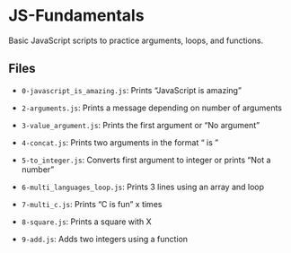 


# JS-Fundamentals

Basic JavaScript scripts to practice arguments, loops, and functions.

## Files

- `0-javascript_is_amazing.js`: Prints “JavaScript is amazing”

- `2-arguments.js`: Prints a message depending on number of arguments

- `3-value_argument.js`: Prints the first argument or “No argument”

- `4-concat.js`: Prints two arguments in the format “ is ”

- `5-to_integer.js`: Converts first argument to integer or prints “Not a number”

- `6-multi_languages_loop.js`: Prints 3 lines using an array and loop

- `7-multi_c.js`: Prints “C is fun” x times

- `8-square.js`: Prints a square with X

- `9-add.js`: Adds two integers using a function
